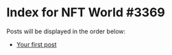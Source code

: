 # Index for NFT World #3369
Posts will be displayed in the order below:

- [Your first post](./001-first.md)

